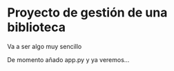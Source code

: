 # Proyecto de gestión de una biblioteca
Va a ser algo muy sencillo

De momento añado app.py y ya veremos...
